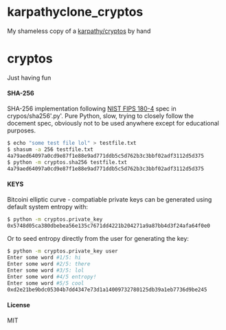 # karpathyclone_cryptos
My shameless copy of a [karpathy/cryptos](https://github.com/karpathy/cryptos) by hand


# cryptos 

Just having fun

#### SHA-256

SHA-256 implementation following [NIST FIPS 180-4](https://nvlpubs.nist.gov/nistpubs/FIPS/NIST.FIPS.180-4.pdf) spec in crypos/sha256'.py'. Pure Python, slow, trying to closely follow the docement spec, obviously not to be used anywhere except for educational purposes.

```bash
$ echo "some test file lol" > testfile.txt
$ shasum -a 256 testfile.txt
4a79aed64097a0cd9e87f1e88e9ad771ddb5c5d762b3c3bbf02adf3112d5d375
$ python -m cryptos.sha256 testfile.txt
4a79aed64097a0cd9e87f1e88e9ad771ddb5c5d762b3c3bbf02adf3112d5d375
```

#### KEYS

Bitcoini elliptic curve - compatiable private keys can be generated using default system entropy with:

```bash
$ python -m cryptos.private_key
0x5748d05ca380dbebea56e135c7671dd4221b204271a9a87bb4d3f24afa64f0e0
```

Or to seed entropy directly from the user for generating the key:

```bash
$ python -m cryptos.private_key user
Enter some word #1/5: hi
Enter some word #2/5: there
Enter some word #3/5: lol
Enter some word #4/5 entropy! 
Enter some word #5/5 cool
0xd2e21be9bdc05304b7dd4347e73d1a14009732780125db39a1eb7736d9be245
```

#### License
MIT
